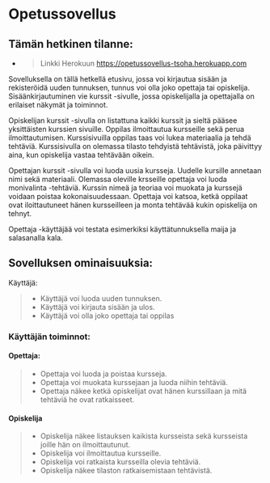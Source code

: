 <h1>Opetussovellus </h1>

<h2>Tämän hetkinen tilanne:</h2>

- > Linkki Herokuun https://opetussovellus-tsoha.herokuapp.com

Sovelluksella on tällä hetkellä etusivu, jossa voi kirjautua sisään ja rekisteröidä uuden tunnuksen, tunnus voi olla joko opettaja tai opiskelija. Sisäänkirjautuminen vie kurssit -sivulle, jossa opiskelijalla ja opettajalla on erilaiset näkymät ja toiminnot. 

Opiskelijan kurssit -sivulla on listattuna kaikki kurssit ja sieltä pääsee yksittäisten kurssien sivuille. Oppilas ilmoittautua kursseille sekä perua ilmoittautumisen. Kurssisivuilla oppilas taas voi lukea materiaalia ja tehdä tehtäviä. Kurssisivulla on olemassa tilasto tehdyistä tehtävistä, joka päivittyy aina, kun opiskelija vastaa tehtävään oikein.

Opettajan kurssit -sivulla voi luoda uusia kursseja. Uudelle kursille annetaan nimi sekä materiaali. Olemassa oleville krsseille opettaja voi luoda monivalinta -tehtäviä. Kurssin nimeä ja teoriaa voi muokata ja kurssejä voidaan poistaa kokonaisuudessaan. Opettaja voi katsoa, ketkä oppilaat ovat iloittautuneet hänen kursseilleen ja monta tehtävää kukin opiskelija on tehnyt.

Opettaja -käyttäjää voi testata esimerkiksi käyttätunnuksella maija ja salasanalla kala.

<h2>Sovelluksen ominaisuuksia: </h2>

<h>Käyttäjä: </h3>

> - Käyttäjä voi luoda uuden tunnuksen.
> - Käyttäjä voi kirjauta sisään ja ulos.
> - Käyttäjä voi olla joko opettaja tai oppilas

 <h3> Käyttäjän toiminnot: </h3>
 
 <h4> Opettaja: </h4>

> - Opettaja voi luoda ja poistaa kursseja.
> - Opettaja voi muokata kurssejaan ja luoda niihin tehtäviä.
> - Opettaja näkee ketkä opiskelijat ovat hänen kurssillaan ja mitä tehtäviä he ovat ratkaisseet.

<h4> Opiskelija </h4>

> - Opiskelija näkee listauksen kaikista kursseista sekä kursseista joille hän on ilmoittautunut.
> - Opiskelija voi ilmoittautua kursseille.
> - Opiskelija voi ratkaista kursseilla olevia tehtäviä. 
> - Opiskelija näkee tilaston ratkaisemistaan tehtävistä.
